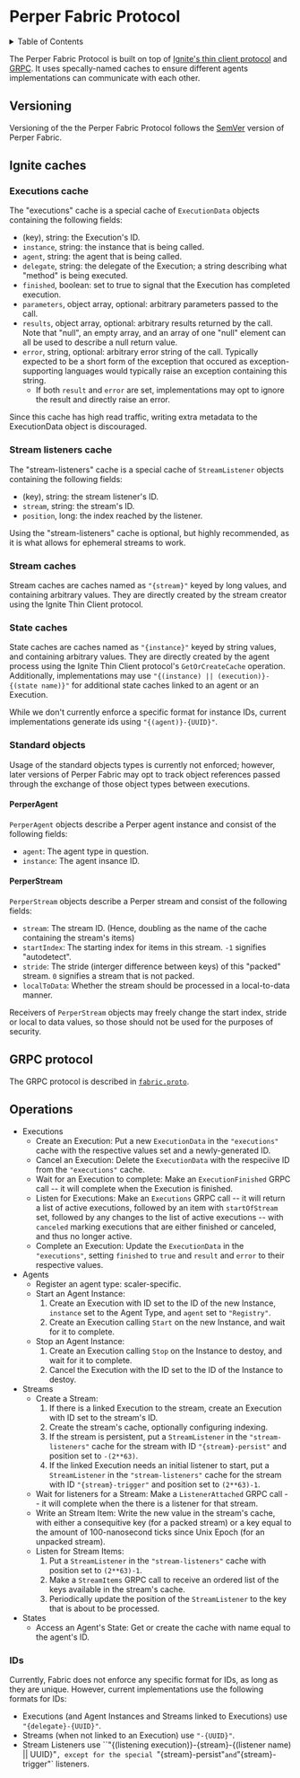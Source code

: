 # Perper Fabric Protocol

<details> <summary> Table of Contents </summary>

* [Versioning](#versioning)
* [Ignite caches](#ignite-caches)
  * [Executions cache](#executions-cache)
  * [Stream listeners cache](#stream-listeners-cache)
  * [Stream caches](#stream-caches)
  * [State caches](#state-caches)
  * [Standard objects](#standard-objects)
* [GRPC protocol](#grpc-protocol)
* [Operations](#operations)
  * [IDs](#ids)

</details>

The Perper Fabric Protocol is built on top of [Ignite's thin client protocol](https://ignite.apache.org/docs/2.12.0/thin-clients/getting-started-with-thin-clients) and [GRPC](https://grpc.io/). It uses specally-named caches to ensure different agents implementations can communicate with each other.

## Versioning

Versioning of the the Perper Fabric Protocol follows the [SemVer](https://semver.org/) version of Perper Fabric.

## Ignite caches

### Executions cache

The "executions" cache is a special cache of `ExecutionData` objects containing the following fields:
* (key), string: the Execution's ID.
* `instance`, string: the instance that is being called.
* `agent`, string: the agent that is being called.
* `delegate`, string: the delegate of the Execution; a string describing what "method" is being executed.
* `finished`, boolean: set to true to signal that the Execution has completed execution.
* `parameters`, object array, optional: arbitrary parameters passed to the call.
* `results`, object array, optional: arbitrary results returned by the call. Note that "null", an empty array, and an array of one "null" element can all be used to describe a null return value.
* `error`, string, optional: arbitrary error string of the call. Typically expected to be a short form of the exception that occured as exception-supporting languages would typically raise an exception containing this string.
  * If both `result` and `error` are set, implementations may opt to ignore the result and directly raise an error.

Since this cache has high read traffic, writing extra metadata to the ExecutionData object is discouraged.

### Stream listeners cache

The "stream-listeners" cache is a special cache of `StreamListener` objects containing the following fields:
* (key), string: the stream listener's ID.
* `stream`, string: the stream's ID.
* `position`, long: the index reached by the listener.

Using the "stream-listeners" cache is optional, but highly recommended, as it is what allows for ephemeral streams to work.

### Stream caches

Stream caches are caches named as `"{stream}"` keyed by long values, and containing arbitrary values. They are directly created by the stream creator using the Ignite Thin Client protocol.

### State caches

State caches are caches named as `"{instance}"` keyed by string values, and containing arbitrary values. They are directly created by the agent process using the Ignite Thin Client protocol's `GetOrCreateCache` operation.
Additionally, implementations may use `"{(instance) || (execution)}-{(state name)}"` for additional state caches linked to an agent or an Execution.

While we don't currently enforce a specific format for instance IDs, current implementations generate ids using `"{(agent)}-{UUID}"`.

### Standard objects

Usage of the standard objects types is currently not enforced; however, later versions of Perper Fabric may opt to track object references passed through the exchange of those object types between executions.

#### PerperAgent

`PerperAgent` objects describe a Perper agent instance and consist of the following fields:
* `agent`: The agent type in question.
* `instance`: The agent insance ID.

#### PerperStream

`PerperStream` objects describe a Perper stream and consist of the following fields:
* `stream`: The stream ID. (Hence, doubling as the name of the cache containing the stream's items)
* `startIndex`: The starting index for items in this stream. `-1` signifies "autodetect".
* `stride`: The stride (interger difference between keys) of this "packed" stream. `0` signifies a stream that is not packed.
* `localToData`: Whether the stream should be processed in a local-to-data manner.

Receivers of `PerperStream` objects may freely change the start index, stride or local to data values, so those should not be used for the purposes of security.

## GRPC protocol

The GRPC protocol is described in [`fabric.proto`](../proto/fabric.proto).

## Operations

* Executions
  * Create an Execution: Put a new `ExecutionData` in the `"executions"` cache with the respective values set and a newly-generated ID.
  * Cancel an Execution: Delete the `ExecutionData` with the respeciive ID from the `"executions"` cache.
  * Wait for an Execution to complete: Make an `ExecutionFinished` GRPC call -- it will complete when the Execution is finished.
  * Listen for Executions: Make an `Executions` GRPC call -- it will return a list of active executions, followed by an item with `startOfStream` set, followed by any changes to the list of active executions -- with `canceled` marking executions that are either finished or canceled, and thus no longer active.
  * Complete an Execution: Update the `ExecutionData` in the `"executions"`, setting `finished` to `true` and `result` and `error` to their respective values.
* Agents
  * Register an agent type: scaler-specific.
  * Start an Agent Instance:
    1. Create an Execution with ID set to the ID of the new Instance, `instance` set to the Agent Type, and `agent` set to `"Registry"`.
    2. Create an Execution calling `Start` on the new Instance, and wait for it to complete.
  * Stop an Agent Instance:
    1. Create an Execution calling `Stop` on the Instance to destoy, and wait for it to complete.
    2. Cancel the Execution with the ID set to the ID of the Instance to destoy.
* Streams
  * Create a Stream:
    1. If there is a linked Execution to the stream, create an Execution with ID set to the stream's ID.
    2. Create the stream's cache, optionally configuring indexing.
    3. If the stream is persistent, put a `StreamListener` in the `"stream-listeners"` cache for the stream with ID `"{stream}-persist"` and position set to `-(2**63)`.
    4. If the linked Execution needs an initial listener to start, put a `StreamListener` in the `"stream-listeners"` cache for the stream with ID `"{stream}-trigger"` and position set to `(2**63)-1`.
  * Wait for listeners for a Stream: Make a `ListenerAttached` GRPC call -- it will complete when the there is a listener for that stream.
  * Write an Stream Item: Write the new value in the stream's cache, with either a consequitive key (for a packed stream) or a key equal to the amount of 100-nanosecond ticks since Unix Epoch (for an unpacked stream).
  * Listen for Stream Items:
    1. Put a `StreamListener` in the `"stream-listeners"` cache with position set to `(2**63)-1`.
    2. Make a `StreamItems` GRPC call to receive an ordered list of the keys available in the stream's cache.
    3. Periodically update the position of the `StreamListener` to the key that is about to be processed.
* States
  * Access an Agent's State: Get or create the cache with name equal to the agent's ID.

### IDs

Currently, Fabric does not enforce any specific format for IDs, as long as they are unique. However, current implementations use the following formats for IDs:
* Executions (and Agent Instances and Streams linked to Executions) use `"{delegate}-{UUID}"`.
* Streams (when not linked to an Execution) use `"-{UUID}"`.
* Stream Listeners use ``"{(listening execution)}-{stream}-{(listener name) || UUID}"`, except for the special `"{stream}-persist"` and `"{stream}-trigger"` listeners.




